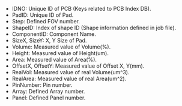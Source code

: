 - IDNO: Unique ID of PCB (Keys related to PCB Index DB).
- PadID: Unique ID of Pad.
- Step: Defined FOV number. 
- ShapeID: Index of shape ID (Shape information defined in job file).
- ComponentID: Component Name.
- SizeX, SizeY: X, Y Size of Pad.
- Volume: Measured value of Volume(%).
- Height: Measured value of Height(um).
- Area: Measured value of Area(%).
- OffsetX, OffsetY: Measured value of Offset X, Y(mm).
- RealVol: Measured value of real Volume(um^3).
- RealArea: Measured value of real Area(um^2).
- PinNumber: Pin number.
- Array: Defined Array number.
- Panel: Defined Panel number.